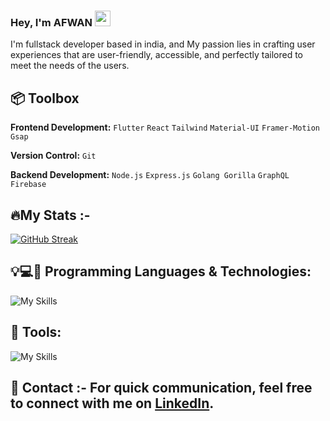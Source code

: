 <!-- I am a (Cross-Platform Developer) && (Software Engineer Student), -->
### Hey, I'm AFWAN <img src="https://media.giphy.com/media/hvRJCLFzcasrR4ia7z/giphy.gif" height="25px" width="25px">    

I'm fullstack developer based in india, and My passion lies in crafting user experiences that are user-friendly, accessible, and perfectly tailored to meet the needs of the users. 

## 📦 Toolbox
**Frontend Development:** `Flutter` `React` `Tailwind` `Material-UI` `Framer-Motion` `Gsap`

**Version Control:** `Git`

**Backend Development:** `Node.js` `Express.js` `Golang Gorilla` `GraphQL` `Firebase` 

## 🔥My Stats :- 

[![GitHub Streak](https://streak-stats.demolab.com?user=MohdAfwan&theme=dark&hide_border=true&border_radius=8.8&date_format=%5BY.%5Dn.j)]()

## 💡💻📝 Programming Languages & Technologies:
![My Skills](https://skillicons.dev/icons?i=cpp,flutter,js,html,css,sass,tailwind,dart,materialui,expressjs,mongodb,react,nodejs,)
## 🔧 Tools:
![My Skills](https://skillicons.dev/icons?i=postman,github,git,linux,vite,vscode,figma,mongoose)
<!-- - 🖥️  [S.E.E.M.E](http://devafwan.tech)☜ -->
## 📱 Contact :- For quick communication, feel free to connect with me on [LinkedIn](https://www.linkedin.com/in/shaikhafwan/).

